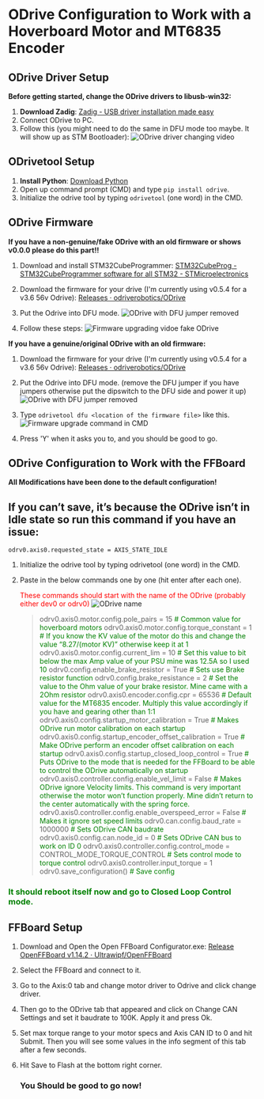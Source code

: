 # ODrive Configuration to Work with a Hoverboard Motor and MT6835 Encoder

## ODrive Driver Setup

**Before getting started, change the ODrive drivers to libusb-win32:**

1. **Download Zadig**: [Zadig - USB driver installation made easy](https://zadig.akeo.ie/)
2. Connect ODrive to PC.
3. Follow this (you might need to do the same in DFU mode too maybe. It will show up as STM Bootloader):
![ODrive driver changing video](https://github.com/GameRiot6408/OpenFFBoard_wiki/assets/159271841/d25209b6-6c72-43ed-b076-c4417523cd67)

## ODrivetool Setup

1. **Install Python**: [Download Python](https://www.python.org/)
2. Open up command prompt (CMD) and type `pip install odrive`.
3. Initialize the odrive tool by typing `odrivetool` (one word) in the CMD.

## ODrive Firmware

**If you have a non-genuine/fake ODrive with an old firmware or shows v0.0.0 please do this part!!**

1. Download and install STM32CubeProgrammer: [STM32CubeProg - STM32CubeProgrammer software for all STM32 - STMicroelectronics](https://www.st.com/en/development-tools/stm32cubeprog.html)
2. Download the firmware for your drive (I'm currently using v0.5.4 for a v3.6 56v Odrive): [Releases · odriverobotics/ODrive](https://github.com/odriverobotics/ODrive/releases)
3. Put the Odrive into DFU mode.
![ODrive with DFU jumper removed](https://drive.google.com/uc?export=view&id=1msPYKlTC1R43lDNciWIuL_1Wxdf8BIfr)

5. Follow these steps:
![Firmware upgrading vidoe fake ODrive]([my_video.mov](https://github.com/GameRiot6408/OpenFFBoard_wiki/assets/159271841/9b2076ed-0f58-45f2-9e69-ab1b09356c09))

**If you have a genuine/original ODrive with an old firmware:**





1. Download the firmware for your drive (I'm currently using v0.5.4 for a v3.6 56v Odrive): [Releases · odriverobotics/ODrive](https://github.com/odriverobotics/ODrive/releases)
2. Put the Odrive into DFU mode. (remove the DFU jumper if you have jumpers otherwise put the dipswitch to the DFU side and power it up) 
![ODrive with DFU jumper removed](https://drive.google.com/uc?export=view&id=1msPYKlTC1R43lDNciWIuL_1Wxdf8BIfr)

4. Type `odrivetool dfu <location of the firmware file>` like this.
![Firmware upgrade command in CMD](https://drive.google.com/uc?export=view&id=1LU9gIeqIuxuMa5HkpPPRF_KPGTUB-RTs)

5. Press 'Y' when it asks you to, and you should be good to go.

## ODrive Configuration to Work with the FFBoard

**All Modifications have been done to the default configuration!**


## If you can’t save, it’s because the ODrive isn’t in Idle state so run this command if you have an issue:

`odrv0.axis0.requested_state = AXIS_STATE_IDLE`

1. Initialize the odrive tool by typing odrivetool (one word) in the CMD.
2. Paste in the below commands one by one (hit enter after each one).

    <span style="color:red;">These commands should start with the name of the ODrive (probably either dev0 or odrv0)</span>
    ![ODrive name](https://drive.google.com/uc?export=view&id=1HX4Ykw-8kYCfg2bMHWP10pyirMOALUgM)



    > odrv0.axis0.motor.config.pole_pairs = 15  <span style="color:green;"># Common value for hoverboard motors</span>
    > odrv0.axis0.motor.config.torque_constant = 1  <span style="color:green;"># If you know the KV value of the motor do this and change the value “8.27/(motor KV)” otherwise keep it at 1</span>
    > odrv0.axis0.motor.config.current_lim = 10  <span style="color:green;"># Set this value to bit below the max Amp value of your PSU mine was 12.5A so I used 10</span>
    > odrv0.config.enable_brake_resistor = True  <span style="color:green;"># Sets use Brake resistor function</span>
    > odrv0.config.brake_resistance = 2  <span style="color:green;"># Set the value to the Ohm value of your brake resistor. Mine came with a 2Ohm resistor</span>
    > odrv0.axis0.encoder.config.cpr = 65536  <span style="color:green;"># Default value for the MT6835 encoder. Multiply this value accordingly if you have and gearing other than 1:1</span>
    > odrv0.axis0.config.startup_motor_calibration = True  <span style="color:green;"># Makes ODrive run motor calibration on each startup</span>
    > odrv0.axis0.config.startup_encoder_offset_calibration = True  <span style="color:green;"># Make ODrive perform an encoder offset calibration on each startup</span>
    > odrv0.axis0.config.startup_closed_loop_control = True  <span style="color:green;"># Puts ODrive to the mode that is needed for the FFBoard to be able to control the ODrive automatically on startup</span>
    > odrv0.axis0.controller.config.enable_vel_limit = False  <span style="color:green;"># Makes ODrive ignore Velocity limits. This command is very important otherwise the motor won’t function properly. Mine didn’t return to the center automatically with the spring force.</span>
    > odrv0.axis0.controller.config.enable_overspeed_error = False  <span style="color:green;"># Makes it ignore set speed limits</span>
    > odrv0.can.config.baud_rate = 1000000  <span style="color:green;"># Sets ODrive CAN baudrate</span>
    > odrv0.axis0.config.can.node_id = 0  <span style="color:green;"># Sets ODrive CAN bus to work on ID 0</span>
    > odrv0.axis0.controller.config.control_mode = CONTROL_MODE_TORQUE_CONTROL  <span style="color:green;"># Sets control mode to torque control</span>
    > odrv0.axis0.controller.input_torque = 1
    > odrv0.save_configuration()  <span style="color:green;"># Save config</span>

 ### <span style="color:green;">It should reboot itself now and go to Closed Loop Control mode.</span>

 ## FFBoard Setup

1. Download and Open the Open FFBoard Configurator.exe: [Release OpenFFBoard v1.14.2 · Ultrawipf/OpenFFBoard](https://github.com/Ultrawipf/OpenFFBoard/releases/tag/v1.14.2) 
2. Select the FFBoard and connect to it.
3. Go to the Axis:0 tab and change motor driver to Odrive and click change driver.
4. Then go to the ODrive tab that appeared and click on Change CAN Settings and set it baudrate to 100K. Apply it and press Ok.
5. Set max torque range to your motor specs and Axis CAN ID to 0 and hit Submit. Then you will see some values in the info segment of this tab after a few seconds.
6. Hit Save to Flash at the bottom right corner.

    ### You Should be good to go now!



